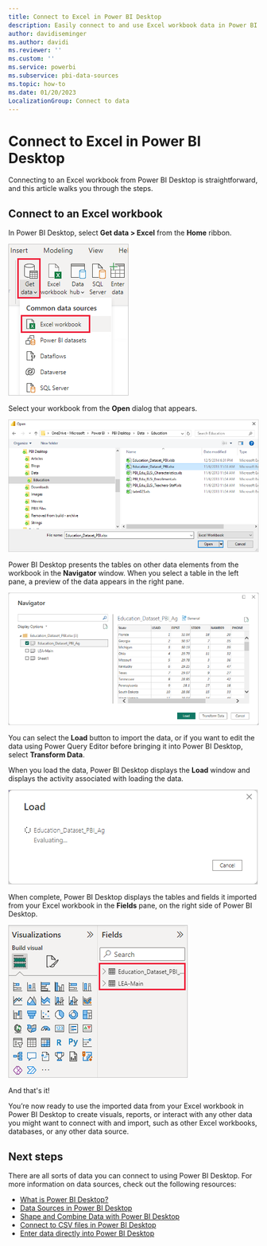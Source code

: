 ```yaml
---
title: Connect to Excel in Power BI Desktop
description: Easily connect to and use Excel workbook data in Power BI Desktop to create visuals, reports, or interact with any other data.
author: davidiseminger
ms.author: davidi
ms.reviewer: ''
ms.custom: ''
ms.service: powerbi
ms.subservice: pbi-data-sources
ms.topic: how-to
ms.date: 01/20/2023
LocalizationGroup: Connect to data
---
```

# Connect to Excel in Power BI Desktop

Connecting to an Excel workbook from Power BI Desktop is straightforward, and this article walks you through the steps.

## Connect to an Excel workbook

In Power BI Desktop, select **Get data > Excel** from the **Home** ribbon.

![Screenshot shows Power BI Desktop with Get data, then Excel selected from the home ribbon.](media/desktop-connect-excel/connect_to_excel_1.png)

Select your workbook from the **Open** dialog that appears.

![Screenshot of the Open dialog.](media/desktop-connect-excel/connect_to_excel_2.png)

Power BI Desktop presents the tables on other data elements from the workbook in the **Navigator** window. When you select a table in the left pane, a preview of the data appears in the right pane.

![Screenshot of the Navigator window.](media/desktop-connect-excel/connect_to_excel_3.png)

You can select the **Load** button to import the data, or if you want to edit the data using Power Query Editor before bringing it into Power BI Desktop, select **Transform Data**.

When you load the data, Power BI Desktop displays the **Load** window and displays the activity associated with loading the data.  

![Screenshot of the Load window.](media/desktop-connect-excel/connect_to_excel_4.png)

When complete, Power BI Desktop displays the tables and fields it imported from your Excel workbook in the **Fields** pane, on the right side of Power BI Desktop.

![Screenshot of the Fields pane.](media/desktop-connect-excel/connect_to_excel_5.png)

And that's it!

You’re now ready to use the imported data from your Excel workbook in Power BI Desktop to create visuals, reports, or interact with any other data you might want to connect with and import, such as other Excel workbooks, databases, or any other data source.

## Next steps

There are all sorts of data you can connect to using Power BI Desktop. For more information on data sources, check out the following resources:

* [What is Power BI Desktop?](../fundamentals/desktop-what-is-desktop.md)
* [Data Sources in Power BI Desktop](desktop-data-sources.md)
* [Shape and Combine Data with Power BI Desktop](desktop-shape-and-combine-data.md)
* [Connect to CSV files in Power BI Desktop](desktop-connect-csv.md)   
* [Enter data directly into Power BI Desktop](desktop-enter-data-directly-into-desktop.md)   
